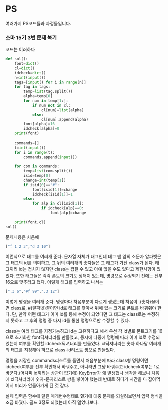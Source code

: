 # PS
여러가지 PS코드들과 과정들입니다.

### 소마 15기 3번 문제 복기

코드는 이러하다
```python
def sol():
    font=dict()
    cl=dict()
    idcheck=dict()
    n=int(input())
    tags=[input() for i in range(n)]
    for tag in tags:
        temp=list(tag.split())
        alpha=temp[0]
        for num in temp[1:]:
            if num not in cl:
                cl[num]=list(alpha)
            else:
                cl[num].append(alpha)
        font[alpha]=16
        idcheck[alpha]=0
    print(font)
    
    commands=[]
    t=int(input())
    for i in range(t):
        commands.append(input())
    
    for com in commands:
        temp=list(com.split())
        isid=temp[0]
        change=int(temp[1])
        if isid[0]=="#":
            font[isid[1]]=change
            idcheck[isid[1]]=1
        else:
            for alp in cl[isid[1]]:
                if idcheck[alp]==0:
                    font[alp]=change
        
    print(font,cl)
sol()
```

문제내용은 처음에 
```python
["f 1 2 3","d 3 10"]
```
이런식으로 태그를 여러개 준다. 문자열 자체가 태그인데 태그 맨 앞의 소문자 알파벳은 그 태그의 id를 의미하고,
그 뒤의 여러개의 숫자들은 그 태그가 가진 class가 된다. 태그끼리 id는 겹치지 않지만 class는 겹칠 수 있고 
아예 없을 수도 있다고 제한사항이 있었다. 또한 태그들은 각각 폰트의 크기도 정해져 있는데, 명령으로 수정되기
전에는 전부 16으로 맞추라고 했다. 이렇게 태그를 입력하고 나서는
```python
[".3 6","#f 99",".3 12"]
```
이렇게 명령을 여러개 준다. 명령마다 처음부분이 다르게 생겼는데 처음이 .(숫자)꼴이면 class로, #(알파벳)꼴이면
id로 태그를 찾아서 뒤에 있는 크기로 폰트를 바꿔줘야 한다. 단, 만약 어떤 태그가 이미 id를 통해 수정이 되었다면
그 태그는 class로는 수정하지 못하고 그 후의 명령 중 다시 id를 통한 명령으로만 수정할 수 있다.

class는 여러 태그를 지정가능하고 id는 고유하다고 해서 우선 각 id별로 폰트크기를 16으로 초기화한 font딕셔너리를
만들었고, 동시에 나중에 명령에 따라 이미 id로 수정되었는지 여부를 확인할 idcheck딕셔너리를 만들었다.
cl딕셔너리는 숫자 하나당 여러개의 태그를 지정해야 하므로 class-id리스트 쌍으로 만들었다.

명령을 저장한 commands리스트를 돌면서 처음부분에 따라 class형 명령이면 idcheck여부를 전부 확인해서 바꿔주고,
아니라면 그냥 바꿔주고 idcheck여부는 1로 바꾼다.(어차피 id끼리는 상관이 없기에)
KeyError가 왜 발생했나 생각을 해보니 처음에 cl딕셔너리에 숫자-문자리스트 쌍을 넣어야 했는데 반대로 하다가
시간을 다 잡아먹어서 머리가 안돌아가게 된 것 같다. 

실제 입력은 함수에 달린 매개변수형태로 줬기에 대충 문제를 되살려보면서 입력 형식을 조금 바꿨다. 골드 3정도 되었는데
아직 멀었나보다.